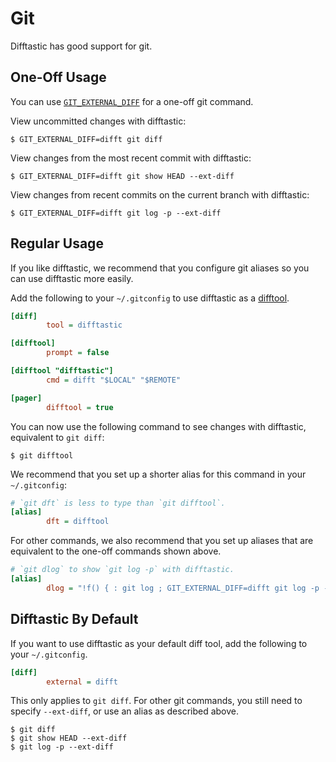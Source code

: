 # Git

Difftastic has good support for git.

## One-Off Usage

You can use
[`GIT_EXTERNAL_DIFF`](https://git-scm.com/docs/diff-config#Documentation/diff-config.txt-diffexternal)
for a one-off git command.

View uncommitted changes with difftastic:

```
$ GIT_EXTERNAL_DIFF=difft git diff
```

View changes from the most recent commit with difftastic:

```
$ GIT_EXTERNAL_DIFF=difft git show HEAD --ext-diff
```

View changes from recent commits on the current branch with
difftastic:

```
$ GIT_EXTERNAL_DIFF=difft git log -p --ext-diff
```

## Regular Usage

If you like difftastic, we recommend that you configure git aliases
so you can use difftastic more easily.

Add the following to your `~/.gitconfig` to use difftastic as a
[difftool](https://git-scm.com/docs/git-difftool).

```ini
[diff]
        tool = difftastic

[difftool]
        prompt = false

[difftool "difftastic"]
        cmd = difft "$LOCAL" "$REMOTE"

[pager]
        difftool = true
```

You can now use the following command to see changes with difftastic,
equivalent to `git diff`:

```
$ git difftool
```

We recommend that you set up a shorter alias for this command in your
`~/.gitconfig`:

```ini
# `git dft` is less to type than `git difftool`.
[alias]
        dft = difftool
```

For other commands, we also recommend that you set up aliases that are
equivalent to the one-off commands shown above.

```ini
# `git dlog` to show `git log -p` with difftastic.
[alias]
        dlog = "!f() { : git log ; GIT_EXTERNAL_DIFF=difft git log -p --ext-diff $@; }; f"
```

## Difftastic By Default

If you want to use difftastic as your default diff tool, add the
following to your `~/.gitconfig`.

```ini
[diff]
        external = difft
```

This only applies to `git diff`. For other git commands, you still
need to specify `--ext-diff`, or use an alias as described above.

```
$ git diff
$ git show HEAD --ext-diff
$ git log -p --ext-diff
```
